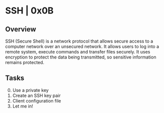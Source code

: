 # SSH | 0x0B

## Overview
SSH (Secure Shell) is a network protocol that allows secure access to a computer network over an unsecured network. It allows users to log into a remote system, execute commands and transfer files securely. It uses encryption to protect the data being transmitted, so sensitive information remains protected.

## Tasks
0. Use a private key
1. Create an SSH key pair
2. Client configuration file
3. Let me in!
